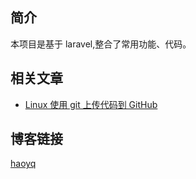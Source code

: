 ## 简介

本项目是基于 laravel,整合了常用功能、代码。

## 相关文章

* [Linux 使用 git 上传代码到 GitHub](https://www.jianshu.com/p/3d84ead096cb)

## 博客链接

[haoyq](https://www.jianshu.com/u/d812a8beaa9b)



